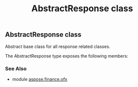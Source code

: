 ﻿---
title: AbstractResponse class
second_title: Aspose.Finance for Python via .NET API References
description: 
type: docs
weight: 50
url: /python-net/aspose.finance.ofx/abstractresponse/
is_root: false
---

## AbstractResponse class

Abstract base class for all response related classes.



The AbstractResponse type exposes the following members:

### See Also

* module [aspose.finance.ofx](../)
